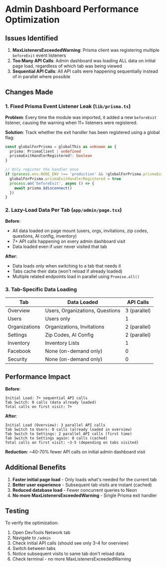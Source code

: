 # Admin Dashboard Performance Optimization

## Issues Identified

1. **MaxListenersExceededWarning**: Prisma client was registering multiple `beforeExit` event listeners
2. **Too Many API Calls**: Admin dashboard was loading ALL data on initial page load, regardless of which tab was being viewed
3. **Sequential API Calls**: All API calls were happening sequentially instead of in parallel where possible

## Changes Made

### 1. Fixed Prisma Event Listener Leak (`lib/prisma.ts`)

**Problem**: Every time the module was imported, it added a new `beforeExit` listener, causing the warning when 11+ listeners were registered.

**Solution**: Track whether the exit handler has been registered using a global flag:

```typescript
const globalForPrisma = globalThis as unknown as {
  prisma: PrismaClient | undefined
  prismaExitHandlerRegistered?: boolean
}

// Only register the handler once
if (process.env.NODE_ENV !== 'production' && !globalForPrisma.prismaExitHandlerRegistered) {
  globalForPrisma.prismaExitHandlerRegistered = true
  process.on('beforeExit', async () => {
    await prisma.$disconnect()
  })
}
```

### 2. Lazy-Load Data Per Tab (`app/admin/page.tsx`)

**Before**:
- All data loaded on page mount (users, orgs, invitations, zip codes, questions, AI config, inventory)
- 7+ API calls happening on every admin dashboard visit
- Data loaded even if user never visited that tab

**After**:
- Data loads only when switching to a tab that needs it
- Tabs cache their data (won't reload if already loaded)
- Multiple related endpoints load in parallel using `Promise.all()`

### 3. Tab-Specific Data Loading

| Tab | Data Loaded | API Calls |
|-----|-------------|-----------|
| Overview | Users, Organizations, Questions | 3 (parallel) |
| Users | Users only | 1 |
| Organizations | Organizations, Invitations | 2 (parallel) |
| Settings | Zip Codes, AI Config | 2 (parallel) |
| Inventory | Inventory Lists | 1 |
| Facebook | None (on-demand only) | 0 |
| Security | None (on-demand only) | 0 |

## Performance Impact

**Before**:
```
Initial Load: 7+ sequential API calls
Tab Switch: 0 calls (data already loaded)
Total calls on first visit: 7+
```

**After**:
```
Initial Load (Overview): 3 parallel API calls
Tab Switch to Users: 0 calls (already loaded in overview)
Tab Switch to Settings: 2 parallel API calls (first time)
Tab Switch to Settings again: 0 calls (cached)
Total calls on first visit: ~3-5 (depending on tabs visited)
```

**Reduction**: ~40-70% fewer API calls on initial admin dashboard visit

## Additional Benefits

1. **Faster initial page load** - Only loads what's needed for the current tab
2. **Better user experience** - Subsequent tab visits are instant (cached)
3. **Reduced database load** - Fewer concurrent queries to Neon
4. **No more MaxListenersExceededWarning** - Single Prisma exit handler

## Testing

To verify the optimization:
1. Open DevTools Network tab
2. Navigate to `/admin`
3. Check initial API calls (should see only 3-4 for overview)
4. Switch between tabs
5. Notice subsequent visits to same tab don't reload data
6. Check terminal - no more MaxListenersExceededWarning





